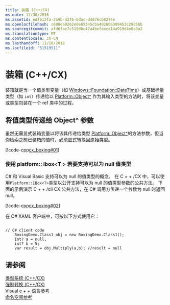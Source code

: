 ```yaml
---
title: 装箱 (C++/CX)
ms.date: 12/30/2016
ms.assetid: edfb12fa-2a9b-42f6-bdac-d4d76cb8274e
ms.openlocfilehash: c680ea0262e8e65345cba40280a389453c2985bb
ms.sourcegitcommit: afd6fac7c519dbc47a4befaece14a919d4e0a8a2
ms.translationtype: MT
ms.contentlocale: zh-CN
ms.lasthandoff: 11/10/2018
ms.locfileid: "51519511"
---
```

# <a name="boxing-ccx"></a>装箱 (C++/CX)

 装箱就是当一个值类型变量（如 [Windows::Foundation::DateTime](https://msdn.microsoft.com/library/windows/apps/windows.foundation.datetime.aspx)）或基础标量类型（如 `int`）传递给以 [Platform::Object^](../cppcx/platform-object-class.md) 作为其输入类型的方法时，将该变量或类型包装在一个 ref 类中的过程。

## <a name="passing-a-value-type-to-an-object-parameter"></a>将值类型传递给 Object^ 参数

虽然无需显式装箱变量以将该其传递给类型 [Platform::Object^](../cppcx/platform-object-class.md)的方法参数，但当你检索之前已装箱的值时，必须显式转换回原始类型。

[!code-cpp[cx_boxing#01](../cppcx/codesnippet/CPP/cx_boxing/class1.cpp#01)]

### <a name="using-platformiboxt-to-support-nullable-value-types"></a>使用 platform:: ibox\<T > 若要支持可以为 null 值类型

C# 和 Visual Basic 支持可以为 null 的值类型的概念。 在 C + + /CX 中，可以使用`Platform::IBox<T>`类型以公开支持可以为 null 的值类型参数的公共方法。 下面的示例演示 C + + /cli CX 公共方法，在 C# 调用方传递一个参数为 null 时返回 null。

[!code-cpp[cx_boxing#02](../cppcx/codesnippet/CPP/cx_boxing/class1.h#02)]

在 C# XAML 客户端中，可按以下方式使用它：

```

// C# client code
    BoxingDemo.Class1 obj = new BoxingDemo.Class1();
    int? a = null;
    int? b = 5;
    var result = obj.Multiply(a,b); //result = null
```

## <a name="see-also"></a>请参阅

[类型系统 (C++/CX)](../cppcx/type-system-c-cx.md)<br/>
[强制转换 (C++/CX)](../cppcx/casting-c-cx.md)<br/>
[Visual c + + 语言参考](../cppcx/visual-c-language-reference-c-cx.md)<br/>
[命名空间参考](../cppcx/namespaces-reference-c-cx.md)